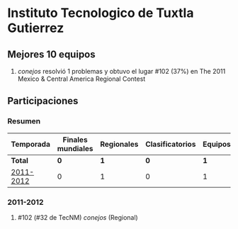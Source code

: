 # Instituto Tecnologico de Tuxtla Gutierrez

## Mejores 10 equipos

1. _conejos_ resolvió 1 problemas y obtuvo el lugar #102 (37%) en The 2011 Mexico & Central America Regional Contest

## Participaciones

### Resumen

| Temporada | Finales mundiales | Regionales | Clasificatorios | Equipos |
| --- | --- | --- | --- | --- |
| **Total** | **0** | **1** | **0** | **1** |
| [2011-2012](#2011-2012) | 0 | 1 | 0 | 1 |

### 2011-2012

1. #102 (#32 de TecNM) _conejos_ (Regional)



